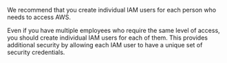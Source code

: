 We recommend that you create individual IAM users for each person who needs to access AWS.  

Even if you have multiple employees who require the same level of access, you should create individual IAM users for each of them. This provides additional security by allowing each IAM user to have a unique set of security credentials.
